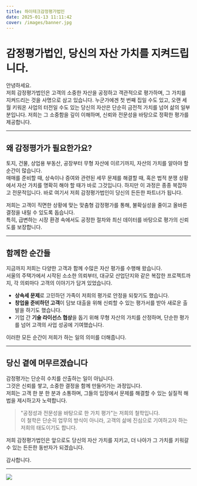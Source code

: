 ```yaml
---
title: 하이테크감정평가법인
date: 2025-01-13 11:11:42
cover: /images/banner.jpg
---
```


# 감정평가법인, 당신의 자산 가치를 지켜드립니다.

안녕하세요.  
저희 감정평가법인은 고객의 소중한 자산을 공정하고 객관적으로 평가하며, 그 가치를 지켜드리는 것을 사명으로 삼고 있습니다. 누군가에겐 첫 번째 집일 수도 있고, 오랜 세월 키워온 사업의 터전일 수도 있는 당신의 자산은 단순히 금전적 가치를 넘어 삶의 일부분입니다. 저희는 그 소중함을 깊이 이해하며, 신뢰와 전문성을 바탕으로 정확한 평가를 제공합니다.

---

## 왜 감정평가가 필요한가요?

토지, 건물, 상업용 부동산, 공장부터 무형 자산에 이르기까지, 자산의 가치를 알아야 할 순간이 많습니다.  
매매를 준비할 때, 상속이나 증여와 관련된 세무 문제를 해결할 때, 혹은 법적 분쟁 상황에서 자산 가치를 명확히 해야 할 때가 바로 그것입니다. 하지만 이 과정은 종종 복잡하고 전문적입니다. 바로 여기서 저희 감정평가법인이 당신의 든든한 파트너가 됩니다.

저희는 고객이 직면한 상황에 맞는 맞춤형 감정평가를 통해, 불확실성을 줄이고 올바른 결정을 내릴 수 있도록 돕습니다.  
특히, 급변하는 시장 환경 속에서도 공정한 절차와 최신 데이터를 바탕으로 평가의 신뢰도를 보장합니다.

---

## 함께한 순간들

지금까지 저희는 다양한 고객과 함께 수많은 자산 평가를 수행해 왔습니다.  
서울의 주택가에서 시작된 소소한 의뢰부터, 대규모 산업단지와 같은 복잡한 프로젝트까지, 각 의뢰마다 고객의 이야기가 담겨 있었습니다.  

- **상속세 문제**로 고민하던 가족이 저희의 평가로 안정을 되찾기도 했습니다.  
- **창업을 준비하던 고객**이 담보 대출을 위해 신뢰할 수 있는 평가서를 받아 새로운 출발을 하기도 했습니다.  
- 기업 간 **기술 라이선스 협상**을 돕기 위해 무형 자산의 가치를 산정하며, 단순한 평가를 넘어 고객의 사업 성공에 기여했습니다.

이러한 모든 순간이 저희가 하는 일의 의미를 더해줍니다.

---

## 당신 곁에 머무르겠습니다

감정평가는 단순히 수치를 산출하는 일이 아닙니다.  
그것은 신뢰를 쌓고, 소중한 결정을 함께 만들어가는 과정입니다.  
저희는 고객 한 분 한 분과 소통하며, 그들의 입장에서 문제를 해결할 수 있는 실질적 해법을 제시하고자 노력합니다.

> "공정성과 전문성을 바탕으로 한 가치 평가"는 저희의 철학입니다.  
> 이 철학은 단순히 업무의 방식이 아니라, 고객의 삶에 진심으로 기여하고자 하는 저희의 태도이기도 합니다.

저희 감정평가법인은 앞으로도 당신의 자산 가치를 지키고, 더 나아가 그 가치를 키워갈 수 있는 든든한 동반자가 되겠습니다.

감사합니다.

---

![](/images/fig-namecard.jpg)